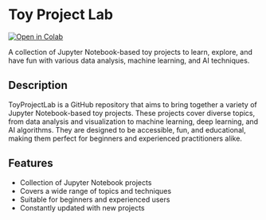 # Toy Project Lab

[![Open in Colab](https://colab.research.google.com/assets/colab-badge.svg)](https://colab.research.google.com/github/sunyeul/ToyProjectLab/blob/main)

A collection of Jupyter Notebook-based toy projects to learn, explore, and have fun with various data analysis, machine learning, and AI techniques. 

## Description

ToyProjectLab is a GitHub repository that aims to bring together a variety of Jupyter Notebook-based toy projects. These projects cover diverse topics, from data analysis and visualization to machine learning, deep learning, and AI algorithms. They are designed to be accessible, fun, and educational, making them perfect for beginners and experienced practitioners alike.

## Features

- Collection of Jupyter Notebook projects
- Covers a wide range of topics and techniques
- Suitable for beginners and experienced users
- Constantly updated with new projects
